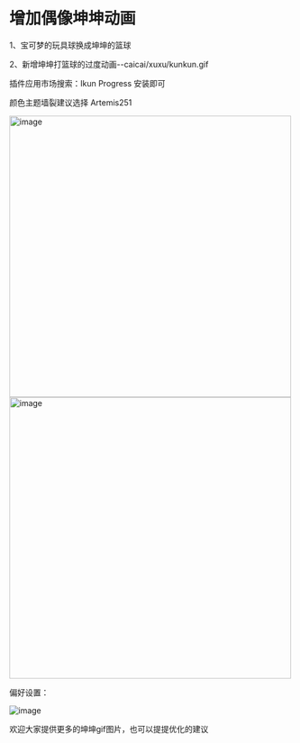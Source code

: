 <h1>增加偶像坤坤动画</h1>

1、宝可梦的玩具球换成坤坤的篮球  

2、新增坤坤打篮球的过度动画--caicai/xuxu/kunkun.gif


插件应用市场搜索：Ikun Progress 安装即可

颜色主题墙裂建议选择 Artemis251

<img width="500" alt="image" src="https://user-images.githubusercontent.com/54127694/206905094-e42c241b-4244-47c1-a9af-eb2cf5521359.png">

<img width="500" alt="image" src="https://user-images.githubusercontent.com/54127694/206905112-49f72b93-6df3-4ad9-bffa-ffe63fb0715c.png">

偏好设置：

![image](https://github.com/TreeFireMen/intellij-pokemon-progress-ikun/assets/54127694/098415b6-10b5-4fb4-9173-add56ea48442)


欢迎大家提供更多的坤坤gif图片，也可以提提优化的建议



